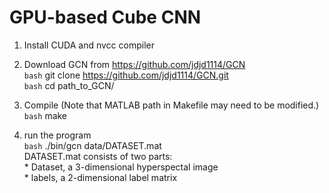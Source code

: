 # GPU-based Cube CNN

1. Install CUDA and nvcc compiler

2. Download GCN from https://github.com/jdjd1114/GCN
   <br>`bash`
   git clone https://github.com/jdjd1114/GCN.git
   <br>`bash`
   cd path_to_GCN/
   
3. Compile (Note that MATLAB path in Makefile may need to be modified.)
   <br>`bash`
   make
   
4. run the program
   <br>`bash` ./bin/gcn data/DATASET.mat
   <br> DATASET.mat consists of two parts: 
   <br> * Dataset, a 3-dimensional hyperspectal image
   <br> * labels, a 2-dimensional label matrix

